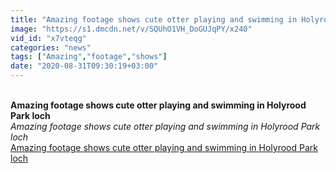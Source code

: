 ```yaml
---
title: "Amazing footage shows cute otter playing and swimming in Holyrood Park loch"
image: "https://s1.dmcdn.net/v/SQUhO1VH_DoGUJqPY/x240"
vid_id: "x7vteqg"
categories: "news"
tags: ["Amazing","footage","shows"]
date: "2020-08-31T09:30:19+03:00"
---
```

<br><b>Amazing footage shows cute otter playing and swimming in Holyrood Park loch</b><br> <i>Amazing footage shows cute otter playing and swimming in Holyrood Park loch</i><br> <u>Amazing footage shows cute otter playing and swimming in Holyrood Park loch</u>
